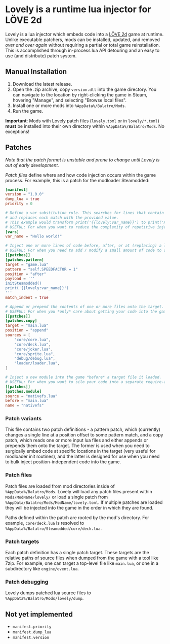 # Lovely is a runtime lua injector for LÖVE 2d

Lovely is a lua injector which embeds code into a [LÖVE 2d](https://love2d.org/) game at runtime. Unlike executable patchers, mods can be installed, updated, and removed *over and over again* without requiring a partial or total game reinstallation. This is accomplished through in-process lua API detouring and an easy to use (and distribute) patch system.

## Manual Installation

1. Download the latest release.
2. Open the .zip archive, copy `version.dll` into the game directory. You can navigate to the location by right-clicking the game in Steam, hovering "Manage", and selecting "Browse local files".
3. Install one or more mods into `%AppData%/Balatro/Mods`.
4. Run the game.

**Important**: Mods with Lovely patch files (`lovely.toml` or in `lovely/*.toml`) **must** be installed into their own directory within `%AppData%/Balatro/Mods`. No exceptions!

## Patches

*Note that the patch format is unstable and prone to change until Lovely is out of early development.*

*Patch files* define where and how code injection occurs within the game process. For example, this is a patch for the modloader Steamodded:

```toml
[manifest]
version = "1.0.0"
dump_lua = true
priority = 0

# Define a var substitution rule. This searches for lines that contain {{lovely:var_name}} (var_name from this example, it can really be anything)
# and replaces each match with the provided value.
# This example would transform print('{{lovely:var_name}}') to print('Hello world!').
# USEFUL: For when you want to reduce the complexity of repetitive injections, eg. embedding release version numbers in multiple locations.
[vars]
var_name = "Hello world!"

# Inject one or more lines of code before, after, or at (replacing) a line which matches the provided pattern.
# USEFUL: For when you need to add / modify a small amount of code to setup initialization routines, etc.
[[patches]]
[patches.pattern]
target = "game.lua"
pattern = "self.SPEEDFACTOR = 1"
position = "after"
payload = '''
initSteamodded()
print('{{lovely:var_name}}')
'''
match_indent = true

# Append or prepend the contents of one or more files onto the target.
# USEFUL: For when you *only* care about getting your code into the game, nothing else. This does NOT inject it as a new module.
[[patches]]
[patches.copy]
target = "main.lua"
position = "append"
sources = [
    "core/core.lua",
    "core/deck.lua",
    "core/joker.lua",
    "core/sprite.lua",
    "debug/debug.lua",
    "loader/loader.lua",
]

# Inject a new module into the game *before* a target file it loaded.
# USEFUL: For when you want to silo your code into a separate require-able module OR inject a "global" dependency before game / mod code begins execution.
[[patches]]
[patches.module]
source = "nativefs.lua"
before = "main.lua"
name = "nativefs"
```

### Patch variants

This file contains two patch definitions - a pattern patch, which (currently) changes a single line at a position offset to some pattern match, and a copy patch, which reads one or more input lua files and either appends or prepends them onto the target. The former is used when you need to surgically embed code at specific locations in the target (very useful for modloader init routines), and the latter is designed for use when you need to bulk inject position-independent code into the game.

### Patch files

Patch files are loaded from mod directories inside of `%AppData%/Balatro/Mods`. Lovely will load any patch files present within `Mods/ModName/lovely/` or load a single patch from `%AppData/Balatro/Mods/ModName/lovely.toml`. If multiple patches are loaded they will be injected into the game in the order in which they are found.

Paths defined within the patch are rooted by the mod's directory. For example, `core/deck.lua` is resolved to `%AppData%/Balatro/Steamodded/core/deck.lua`.

### Patch targets

Each patch definition has a single patch target. These targets are the relative paths of source files when dumped from the game with a tool like 7zip. For example, one can target a top-level file like `main.lua`, or one in a subdirectory like `engine/event.lua`.

### Patch debugging

Lovely dumps patched lua source files to `%AppData%/Balatro/Mods/lovely/dump`.

## Not yet implemented

- `manifest.priority`
- `manifest.dump_lua`
- `manifest.version`

